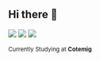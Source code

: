 ## Hi there 👋
<a href = "mailto:matheus.rosalobato@gmail.com"><img src="https://img.shields.io/badge/-Gmail-EA4335?style=flat&logo=gmail&logoColor=white" target="_blank"></a>
<a href="https://www.linkedin.com/in/matheus-lobato-50835834b/" target="_blank"><img src="https://img.shields.io/badge/-LinkedIn-%230077B5?style=flat&logo=linkedin&logoColor=white" target="_blank"></a>
<a><img src="https://komarev.com/ghpvc/?username=MatheusGazzinelli&style=flat"></a>

<div>
  <sup>
    Currently Studying at 
    <strong>
     Cotemig 
    </strong>
  </sup>
</div>













<!--
**MatheusGazzinelli/MatheusGazzinelli** is a ✨ _special_ ✨ repository because its `README.md` (this file) appears on your GitHub profile.

Here are some ideas to get you started:

- 🔭 I’m currently working on ...
- 🌱 I’m currently learning ...
- 👯 I’m looking to collaborate on ...
- 🤔 I’m looking for help with ...
- 💬 Ask me about ...
- 📫 How to reach me: ...
- 😄 Pronouns: ...
- ⚡ Fun fact: ...
-->
